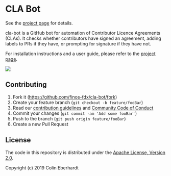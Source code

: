 # CLA Bot

See the [project page](https://colineberhardt.github.io/cla-bot/) for details.

cla-bot is a GitHub bot for automation of Contributor Licence Agreements (CLAs). It checks whether contributors have signed an agreement, adding labels to PRs if they have, or prompting for signature if they have not.

For installation instructions and a user guide, please refer to the [project page](https://colineberhardt.github.io/cla-bot/).

![](https://colineberhardt.github.io/cla-bot/bot.png)

## Contributing

1. Fork it (<https://github.com/finos-fdx/cla-bot/fork>)
2. Create your feature branch (`git checkout -b feature/fooBar`)
3. Read our [contribution guidelines](.github/CONTRIBUTING.md) and [Community Code of Conduct](https://www.finos.org/code-of-conduct)
4. Commit your changes (`git commit -am 'Add some fooBar'`)
5. Push to the branch (`git push origin feature/fooBar`)
6. Create a new Pull Request

## License

The code in this repository is distributed under the [Apache License, Version 2.0](http://www.apache.org/licenses/LICENSE-2.0).

Copyright (c) 2019 Colin Eberhardt